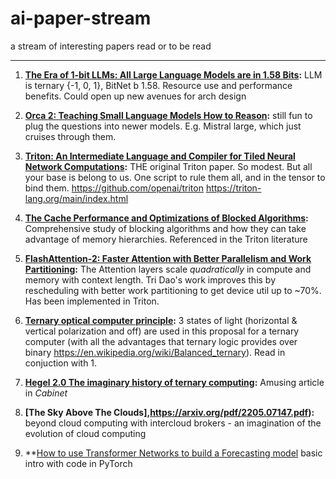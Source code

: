 # ai-paper-stream
a stream of interesting papers read or to be read

---
1. **[The Era of 1-bit LLMs: All Large Language Models are in 1.58 Bits](https://arxiv.org/abs/2402.17764):** LLM is ternary {-1, 0, 1}, BitNet b 1.58. Resource use and performance benefits. Could open up new avenues for arch design
   
2. **[Orca 2: Teaching Small Language Models How to Reason](https://arxiv.org/pdf/2311.11045.pdf):** still fun to plug the questions into newer models. E.g. Mistral large, which just cruises through them.

3. **[Triton: An Intermediate Language and Compiler for Tiled Neural Network Computations](http://www.eecs.harvard.edu/~htk/publication/2019-mapl-tillet-kung-cox.pdf):** THE original Triton paper. So modest. But all your base is belong to us. One script to rule them all, and in the tensor to bind them. https://github.com/openai/triton https://triton-lang.org/main/index.html

4. **[The Cache Performance and Optimizations of Blocked Algorithms](https://suif.stanford.edu/papers/lam-asplos91.pdf):** Comprehensive study of blocking algorithms and how they can take advantage of memory hierarchies. Referenced in the Triton literature

5. **[FlashAttention-2: Faster Attention with Better Parallelism and Work Partitioning](https://tridao.me/publications/flash2/flash2.pdf):** The Attention layers scale *quadratically* in compute and memory with context length. Tri Dao's work improves this by rescheduling with better work partitioning to get device util up to ~70%. Has been implemented in Triton.

6. **[Ternary optical computer principle](https://www.researchgate.net/publication/220362922_Ternary_optical_computer_principle):** 3 states of light (horizontal & vertical polarization and off) are used in this proposal for a ternary computer (with all the advantages that ternary logic provides over binary https://en.wikipedia.org/wiki/Balanced_ternary). Read in conjuction with 1.

7. **[Hegel 2.0 The imaginary history of ternary computing](https://www.cabinetmagazine.org/issues/65/weatherby.php):** Amusing article in *Cabinet*

8. **[The Sky Above The Clouds],https://arxiv.org/pdf/2205.07147.pdf):** beyond cloud computing with intercloud brokers - an imagination of the evolution of cloud computing

9. **[How to use Transformer Networks to build a Forecasting model](https://towardsdatascience.com/how-to-use-transformer-networks-to-build-a-forecasting-model-297f9270e630**) basic intro with code in PyTorch
